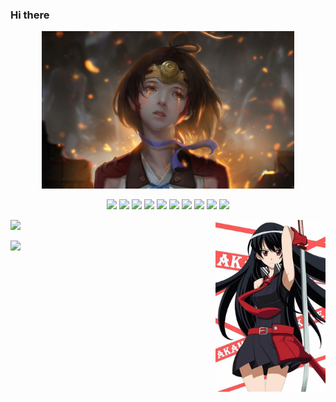 <!--
**Crazy-pea4/Crazy-pea4** is a ✨ _special_ ✨ repository because its `README.md` (this file) appears on your GitHub profile.

Here are some ideas to get you started:

- 🔭 I’m currently working on ...
- 🌱 I’m currently learning ...
- 👯 I’m looking to collaborate on ...
- 🤔 I’m looking for help with ...
- 💬 Ask me about ...
- 📫 How to reach me: ...
- 😄 Pronouns: ...
- ⚡ Fun fact: ...
-->

### Hi there

<p align="center">
  <img width="80%" src="./imgs/Anime-Kabaneri-of-the-Iron-Fortress.jpg" />
</p>

<p align="center">
  <img src="https://img.shields.io/badge/HTML5-black?style=flat&logo=HTML5"/>
  <img src="https://img.shields.io/badge/CSS3-black?style=flat&logo=CSS3"/>
  <img src="https://img.shields.io/badge/JavaScript-black?style=flat&logo=javascript"/>
  <img src="https://img.shields.io/badge/Nodejs-black?style=flat&logo=Node.js"/>
  <img src="https://img.shields.io/badge/Expressjs-black?style=flat&logo=express"/>
  <img src="https://img.shields.io/badge/Vue-black?style=flat&logo=Vue.js"/>
  <img src="https://img.shields.io/badge/Tailwind CSS-black?style=flat&logo=Tailwind CSS"/>
  <img src="https://img.shields.io/badge/Vite-black?style=flat&logo=Vite"/>
  <img src="https://img.shields.io/badge/MongoDB-black?style=flat&logo=mongodb"/>
  <img src="https://img.shields.io/badge/Webpack-black?style=flat&logo=Webpack"/>
</p>

<img src="./imgs/Akame-Ga-kill.jpg" align="right" width="35%"></img>

<img src="https://github-readme-crazy-pea4.vercel.app/api?username=Crazy-pea4&show_icons=true&theme=monokai&hide_border=true" style="width: 400px"></img>

<img src="http://github-readme-streak-stats.herokuapp.com?user=Crazy-pea4&theme=monokai&hide_border=true&date_format=%5BY%20%5DM%20j" style="width: 400px"></img>
